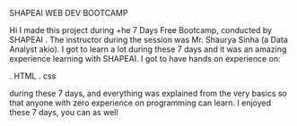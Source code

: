  SHAPEAI WEB DEV BOOTCAMP
 
 Hi I made this project during +he 7 Days Free Bootcamp, conducted by SHAPEAI . The instructor during the session was Mr. Shaurya Sinha (a
 Data Analyst akio). I got to learn a lot during these 7 days and it was an amazing experience learning with SHAPEAI.
 I got to have hands on experience on:
 
 . HTML
 . css
 
 during these 7 days, and everything was explained from the very basics so that anyone with zero experience on programming can learn. I
 enjoyed these 7 days, you can as well
